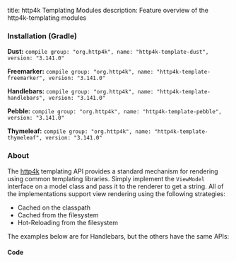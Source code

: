 title: http4k Templating Modules
description: Feature overview of the http4k-templating modules

### Installation (Gradle)
**Dust:** ```compile group: "org.http4k", name: "http4k-template-dust", version: "3.141.0"```

**Freemarker:** ```compile group: "org.http4k", name: "http4k-template-freemarker", version: "3.141.0"```

**Handlebars:** ```compile group: "org.http4k", name: "http4k-template-handlebars", version: "3.141.0"```

**Pebble:** ```compile group: "org.http4k", name: "http4k-template-pebble", version: "3.141.0"```

**Thymeleaf:** ```compile group: "org.http4k", name: "http4k-template-thymeleaf", version: "3.141.0"```

### About
The [http4k] templating API provides a standard mechanism for rendering using common templating libraries. Simply implement the `ViewModel` interface on a model class and pass it to the renderer to get a string. All of the implementations support view rendering using the following strategies:

* Cached on the classpath
* Cached from the filesystem
* Hot-Reloading from the filesystem

The examples below are for Handlebars, but the others have the same APIs:

#### Code  [<img class="octocat"/>](https://github.com/http4k/http4k/blob/master/src/docs/guide/modules/templating/example.kt)

 <script src="https://gist-it.appspot.com/https://github.com/http4k/http4k/blob/master/src/docs/guide/modules/templating/example.kt"></script>

[http4k]: https://http4k.org
